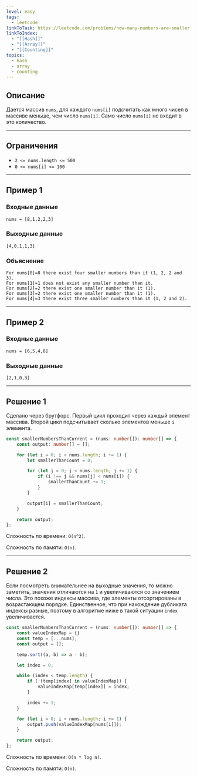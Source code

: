 ```yaml
---
level: easy
tags:
  - leetcode
linkToTask: https://leetcode.com/problems/how-many-numbers-are-smaller-than-the-current-number/
linkToIndex:
  - "[[Hash]]"
  - "[[Array]]"
  - "[[Counting]]"
topics:
  - hash
  - array
  - counting
---
```

## Описание

Дается массив `nums`, для каждого `nums[i]` подсчитать как много чисел в массиве меньше, чем число `nums[i]`. Само число `nums[i]` не входит в это количество.

---
## Ограничения

- `2 <= nums.length <= 500`
- `0 <= nums[i] <= 100`

---
## Пример 1

### Входные данные

```
nums = [8,1,2,2,3]
```
### Выходные данные

```
[4,0,1,1,3]
```
### Объяснение

```
For nums[0]=8 there exist four smaller numbers than it (1, 2, 2 and 3). 
For nums[1]=1 does not exist any smaller number than it.
For nums[2]=2 there exist one smaller number than it (1). 
For nums[3]=2 there exist one smaller number than it (1). 
For nums[4]=3 there exist three smaller numbers than it (1, 2 and 2).
```

---
## Пример 2

### Входные данные

```
nums = [6,5,4,8]
```
### Выходные данные

```
[2,1,0,3]
```

---


## Решение 1

Сделано через брутфорс.
Первый цикл проходит через каждый элемент массива.
Второй цикл подсчитывает сколько элементов меньше `i` элемента.

```typescript
const smallerNumbersThanCurrent = (nums: number[]): number[] => {
	const output: number[] = [];

	for (let i = 0; i < nums.length; i += 1) {
		let smallerThanCount = 0;

		for (let j = 0; j < nums.length; j += 1) {
			if (i !== j && nums[j] < nums[i]) {
				smallerThanCount += 1;
			}
		}

		output[i] = smallerThanCount;
	}

	return output;
};
```

Сложность по времени: `O(n^2)`.

Сложность по памяти: `O(n)`.

---
## Решение 2

Если посмотреть внимательнее на выходные значения, то можно заметить, значения отличаются на `1` и увеличиваются со значением числа. Это похоже индексы массива, где элементы отсортированы в возрастающем порядке.
Единственное, что при нахождение дубликата индексы разные, поэтому в алгоритме ниже в такой ситуации `index` увеличивается.

```typescript
const smallerNumbersThanCurrent = (nums: number[]): number[] => {
	const valueIndexMap = {}
	const temp = [...nums];
	const output = [];

	temp.sort((a, b) => a - b);

	let index = 0;

	while (index < temp.length) {
		if (!(temp[index] in valueIndexMap)) {
			valueIndexMap[temp[index]] = index;
		}

		index += 1;
	}

	for (let i = 0; i < nums.length; i += 1) {
		output.push(valueIndexMap[nums[i]]);
	}

	return output;
};
```

Сложность по времени: `O(n * log n)`.

Сложность по памяти: `O(n)`.

